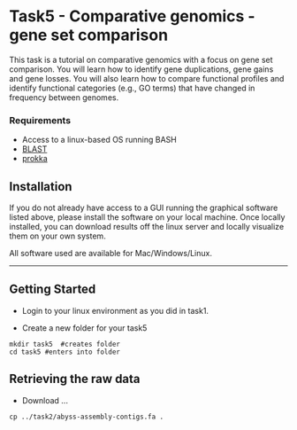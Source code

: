 # Task5 - Comparative genomics - gene set comparison

This task is a tutorial on comparative genomics with a focus on gene set comparison.
You will learn how to identify gene duplications, gene gains and gene losses.
You will also learn how to compare functional profiles and identify functional categories (e.g., GO terms) that have changed in frequency between genomes.

### Requirements

* Access to a linux-based OS running BASH
* [BLAST](http://blast.ncbi.nlm.nih.gov/)
* [prokka](https://github.com/tseemann/prokka)


## Installation

If you do not already have access to a GUI running the graphical software listed above, please install the software on your local machine. Once locally installed, you can download results off the linux server and locally visualize them on your own system.

All software used are available for Mac/Windows/Linux.

---

## Getting Started

* Login to your linux environment as you did in task1.

* Create a new folder for your task5

```
mkdir task5  #creates folder
cd task5 #enters into folder
```

## Retrieving the raw data

* Download ...

```
cp ../task2/abyss-assembly-contigs.fa . 
```

